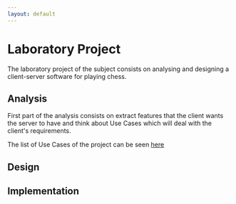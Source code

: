 ```yaml
---
layout: default
---
```



# Laboratory Project
The laboratory project of the subject consists on analysing and designing a client-server software for playing chess.

## Analysis
First part of the analysis consists on extract features that the client wants the server to have and think about Use Cases which will deal with the client's requirements.

The list of Use Cases of the project can be seen [here](docs\lab\Chess_UseCases_List_Roger_Aylagas.pdf)

## Design

## Implementation
